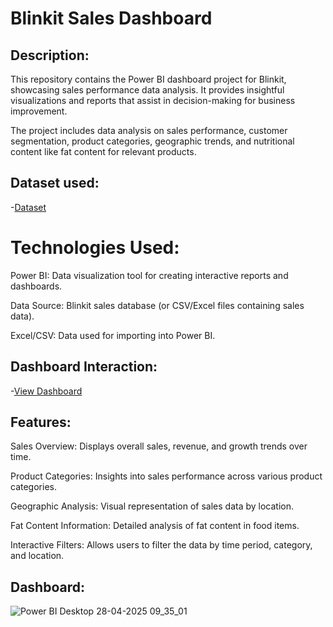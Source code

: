 # Blinkit Sales Dashboard
## Description: 
This repository contains the Power BI dashboard project for Blinkit, showcasing sales performance data analysis. It provides insightful visualizations and reports that assist in decision-making for business improvement.

The project includes data analysis on sales performance, customer segmentation, product categories, geographic trends, and nutritional content like fat content for relevant products.
## Dataset used:
-<a href="https://github.com/DiyaVachhani/Power-Bi-Blinkit-Dashboard/blob/main/Blinkit.xlsx">Dataset</a>
# Technologies Used:
Power BI: Data visualization tool for creating interactive reports and dashboards.

Data Source: Blinkit sales database (or CSV/Excel files containing sales data).

Excel/CSV: Data used for importing into Power BI.
## Dashboard Interaction:
-<a href="https://github.com/DiyaVachhani/Power-Bi-Blinkit-Dashboard/blob/main/Power%20BI%20Desktop%2028-04-2025%2009_35_01.png">View Dashboard</a>
## Features:
Sales Overview: Displays overall sales, revenue, and growth trends over time.

Product Categories: Insights into sales performance across various product categories.

Geographic Analysis: Visual representation of sales data by location.

Fat Content Information: Detailed analysis of fat content in food items.

Interactive Filters: Allows users to filter the data by time period, category, and location.

## Dashboard:
![Power BI Desktop 28-04-2025 09_35_01](https://github.com/user-attachments/assets/08c1ef16-306e-474d-a48a-6754da3eb089)

